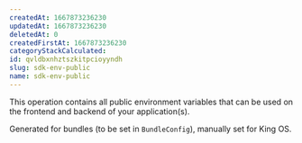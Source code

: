 ```yaml
---
createdAt: 1667873236230
updatedAt: 1667873236230
deletedAt: 0
createdFirstAt: 1667873236230
categoryStackCalculated: 
id: qvldbxnhztszkitpcioyyndh
slug: sdk-env-public
name: sdk-env-public
---
```


This operation contains all public environment variables that can be used on the frontend and backend of your application(s).

Generated for bundles (to be set in `BundleConfig`), manually set for King OS.
